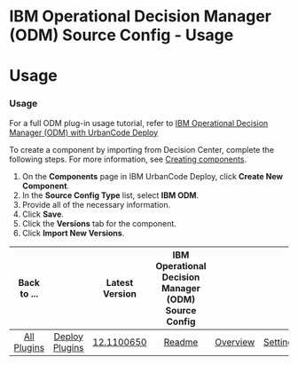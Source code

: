 
IBM Operational Decision Manager (ODM) Source Config - Usage
============================================================

# Usage


### Usage




For a full ODM plug-in usage tutorial, refer to [IBM Operational Decision Manager (ODM) with UrbanCode Deploy](https://developer.ibm.com/urbancode/2017/08/02/ibm-operational-decision-manager-odm-urbancode-deploy/)

To create a component by importing from Decision Center, complete the following steps. For more information, see [Creating components](https://www.ibm.com/docs/en/urbancode-deploy/7.2.3?topic=components-creating "Creating components").

1. On the **Components** page in IBM UrbanCode Deploy, click **Create New Component**.
2. In the **Source Config Type** list, select **IBM ODM**.
3. Provide all of the necessary information.
4. Click **Save**.
5. Click the **Versions** tab for the component.
6. Click **Import New Versions**.

|Back to ...||Latest Version|IBM Operational Decision Manager (ODM) Source Config ||||
| :---: | :---: | :---: | :---: | :---: | :---: | :---: |
|[All Plugins](../../index.md)|[Deploy Plugins](../README.md)|[12.1100650](https://raw.githubusercontent.com/UrbanCode/IBM-UCD-PLUGINS/main/files/ibm-odm-source-config/ibm-odm-source-config-12.1100650.zip)|[Readme](README.md)|[Overview](overview.md)|[Settings](settings.md)|[Downloads](downloads.md)|
